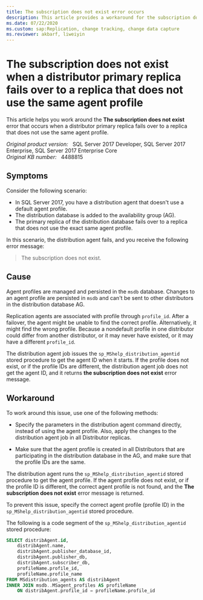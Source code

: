 ```yaml
---
title: The subscription does not exist error occurs
description: This article provides a workaround for the subscription does not exist error that occurs when a distributor primary replica fails over to a replica that does not use the same agent profile.
ms.date: 07/22/2020
ms.custom: sap:Replication, change tracking, change data capture
ms.reviewer: akbarf, liweiyin
---
```

# The subscription does not exist when a distributor primary replica fails over to a replica that does not use the same agent profile

This article helps you work around the **The subscription does not exist** error that occurs when a distributor primary replica fails over to a replica that does not use the same agent profile.

_Original product version:_ &nbsp; SQL Server 2017 Developer, SQL Server 2017 Enterprise, SQL Server 2017 Enterprise Core  
_Original KB number:_ &nbsp; 4488815

## Symptoms

Consider the following scenario:

- In SQL Server 2017, you have a distribution agent that doesn't use a default agent profile.
- The distribution database is added to the availability group (AG).
- The primary replica of the distribution database fails over to a replica that does not use the exact same agent profile.

In this scenario, the distribution agent fails, and you receive the following error message:

> The subscription does not exist.

## Cause

Agent profiles are managed and persisted in the `msdb` database. Changes to an agent profile are persisted in `msdb` and can't be sent to other distributors in the distribution database AG.

Replication agents are associated with profile through `profile_id`. After a failover, the agent might be unable to find the correct profile. Alternatively, it might find the wrong profile. Because a nondefault profile in one distributor could differ from another distributor, or it may never have existed, or it may have a different `profile_id`.

The distribution agent job issues the `sp_MShelp_distribution_agentid` stored procedure to get the agent ID when it starts. If the profile does not exist, or if the profile IDs are different, the distribution agent job does not get the agent ID, and it returns **the subscription does not exist** error message.

## Workaround

To work around this issue, use one of the following methods:

- Specify the parameters in the distribution agent command directly, instead of using the agent profile. Also, apply the changes to the distribution agent job in all Distributor replicas.

- Make sure that the agent profile is created in all Distributors that are participating in the distribution database in the AG, and make sure that the profile IDs are the same.

The distribution agent runs the `sp_MShelp_distribution_agentid` stored procedure to get the agent profile. If the agent profile does not exist, or if the profile ID is different, the correct agent profile is not found, and the **The subscription does not exist** error message is returned.  

To prevent this issue, specify the correct agent profile (profile ID) in the `sp_MShelp_distribution_agentid` stored procedure.

The following is a code segment of the `sp_MShelp_distribution_agentid` stored procedure:

```sql
SELECT distribAgent.id,
    distribAgent.name,
    distribAgent.publisher_database_id,
    distribAgent.publisher_db,
    distribAgent.subscriber_db,
    profileName.profile_id,
    profileName.profile_name
FROM MSdistribution_agents AS distribAgent
INNER JOIN msdb..MSagent_profiles AS profileName
    ON distribAgent.profile_id = profileName.profile_id
```
